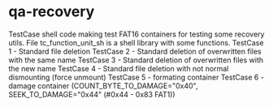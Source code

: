 # qa-recovery

TestCase shell code making test FAT16 containers for testing some recovery utils.
File tc_function_unit_sh is a shell library with some functions.
TestCase 1 - Standard file deletion
TestCase 2 - Standard deletion of overwritten files with the same name
TestCase 3 - Standard deletion of overwritten files with the new name
TestCase 4 - Standard file deletion with not normal dismounting (force unmount)
TestCase 5 - formating container
TestCase 6 - damage container (COUNT_BYTE_TO_DAMAGE="0x40", SEEK_TO_DAMAGE="0x44" (#0x44 - 0x83 FAT1))
